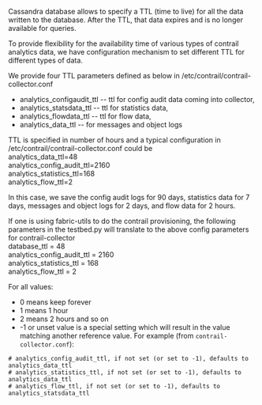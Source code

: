 Cassandra database allows to specify a TTL (time to live) for all the data written to the database. After the TTL, that data expires and is no longer available for queries.

To provide flexibility for the availability time of various types of contrail analytics data, we have configuration mechanism to set different TTL for different types of data.

We provide four TTL parameters defined as below in /etc/contrail/contrail-collector.conf  
* analytics_configaudit_ttl -- ttl for config audit data coming into collector,
* analytics_statsdata_ttl -- ttl for statistics data,
* analytics_flowdata_ttl -- ttl for flow data,
* analytics_data_ttl -- for messages and object logs

TTL is specified in number of hours and a typical configuration in /etc/contrail/contrail-collector.conf could be  
analytics_data_ttl=48  
analytics_config_audit_ttl=2160  
analytics_statistics_ttl=168  
analytics_flow_ttl=2  

In this case, we save the config audit logs for 90 days, statistics data for 7 days, messages and object logs for 2 days, and flow data for 2 hours.

If one is using fabric-utils to do the contrail provisioning, the following parameters in the testbed.py will translate to the above config parameters for contrail-collector  
database_ttl = 48  
analytics_config_audit_ttl = 2160  
analytics_statistics_ttl = 168  
analytics_flow_ttl = 2  

For all values:

- 0 means keep forever
- 1 means 1 hour
- 2 means 2 hours and so on
- -1 or unset value is a special setting which will result in the value matching another reference value. For example (from `contrail-collector.conf`):

```
# analytics_config_audit_ttl, if not set (or set to -1), defaults to analytics_data_ttl
# analytics_statistics_ttl, if not set (or set to -1), defaults to analytics_data_ttl
# analytics_flow_ttl, if not set (or set to -1), defaults to analytics_statsdata_ttl
```
